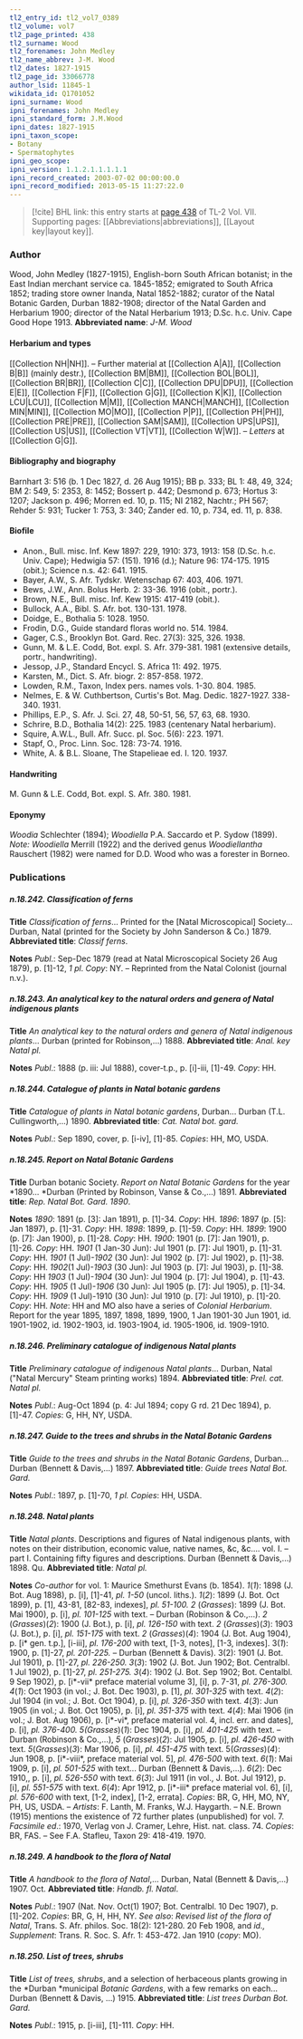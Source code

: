 ```yaml
---
tl2_entry_id: tl2_vol7_0389
tl2_volume: vol7
tl2_page_printed: 438
tl2_surname: Wood
tl2_forenames: John Medley
tl2_name_abbrev: J-M. Wood
tl2_dates: 1827-1915
tl2_page_id: 33066778
author_lsid: 11845-1
wikidata_id: Q1701052
ipni_surname: Wood
ipni_forenames: John Medley
ipni_standard_form: J.M.Wood
ipni_dates: 1827-1915
ipni_taxon_scope: 
- Botany
- Spermatophytes
ipni_geo_scope: 
ipni_version: 1.1.2.1.1.1.1.1
ipni_record_created: 2003-07-02 00:00:00.0
ipni_record_modified: 2013-05-15 11:27:22.0
---
```



> [!cite] BHL link: this entry starts at [page 438](https://www.biodiversitylibrary.org/page/33066778) of TL-2 Vol. VII.
> Supporting pages: [[Abbreviations|abbreviations]], [[Layout key|layout key]].

### Author

Wood, John Medley (1827-1915), English-born South African botanist; in the East Indian merchant service ca. 1845-1852; emigrated to South Africa 1852; trading store owner Inanda, Natal 1852-1882; curator of the Natal Botanic Garden, Durban 1882-1908; director of the Natal Garden and Herbarium 1900; director of the Natal Herbarium 1913; D.Sc. h.c. Univ. Cape Good Hope 1913. 
**Abbreviated name**: *J-M. Wood*

#### Herbarium and types

[[Collection NH|NH]]. – Further material at [[Collection A|A]], [[Collection B|B]] (mainly destr.), [[Collection BM|BM]], [[Collection BOL|BOL]], [[Collection BR|BR]], [[Collection C|C]], [[Collection DPU|DPU]], [[Collection E|E]], [[Collection F|F]], [[Collection G|G]], [[Collection K|K]], [[Collection LCU|LCU]], [[Collection M|M]], [[Collection MANCH|MANCH]], [[Collection MIN|MIN]], [[Collection MO|MO]], [[Collection P|P]], [[Collection PH|PH]], [[Collection PRE|PRE]], [[Collection SAM|SAM]], [[Collection UPS|UPS]], [[Collection US|US]], [[Collection VT|VT]], [[Collection W|W]]. – *Letters* at [[Collection G|G]].

#### Bibliography and biography

Barnhart 3: 516 (b. 1 Dec 1827, d. 26 Aug 1915); BB p. 333; BL 1: 48, 49, 324; BM 2: 549, 5: 2353, 8: 1452; Bossert p. 442; Desmond p. 673; Hortus 3: 1207; Jackson p. 496; Morren ed. 10, p. 115; NI 2182, Nachtr.; PH 567; Rehder 5: 931; Tucker 1: 753, 3: 340; Zander ed. 10, p. 734, ed. 11, p. 838.

#### Biofile

- Anon., Bull. misc. Inf. Kew 1897: 229, 1910: 373, 1913: 158 (D.Sc. h.c. Univ. Cape); Hedwigia 57: (151). 1916 (d.); Nature 96: 174-175. 1915 (obit.); Science n.s. 42: 641. 1915.
- Bayer, A.W., S. Afr. Tydskr. Wetenschap 67: 403, 406. 1971.
- Bews, J.W., Ann. Bolus Herb. 2: 33-36. 1916 (obit., portr.).
- Brown, N.E., Bull. misc. Inf. Kew 1915: 417-419 (obit.).
- Bullock, A.A., Bibl. S. Afr. bot. 130-131. 1978.
- Doidge, E., Bothalia 5: 1028. 1950.
- Frodin, D.G., Guide standard floras world no. 514. 1984.
- Gager, C.S., Brooklyn Bot. Gard. Rec. 27(3): 325, 326. 1938.
- Gunn, M. & L.E. Codd, Bot. expl. S. Afr. 379-381. 1981 (extensive details, portr., handwriting).
- Jessop, J.P., Standard Encycl. S. Africa 11: 492. 1975.
- Karsten, M., Dict. S. Afr. biogr. 2: 857-858. 1972.
- Lowden, R.M., Taxon, Index pers. names vols. 1-30. 804. 1985.
- Nelmes, E. & W. Cuthbertson, Curtis's Bot. Mag. Dedic. 1827-1927. 338-340. 1931.
- Phillips, E.P., S. Afr. J. Sci. 27, 48, 50-51, 56, 57, 63, 68. 1930.
- Schrire, B.D., Bothalia 14(2): 225. 1983 (centenary Natal herbarium).
- Squire, A.W.L., Bull. Afr. Succ. pl. Soc. 5(6): 223. 1971.
- Stapf, O., Proc. Linn. Soc. 128: 73-74. 1916.
- White, A. & B.L. Sloane, The Stapelieae ed. I. 120. 1937.

#### Handwriting

M. Gunn & L.E. Codd, Bot. expl. S. Afr. 380. 1981.

#### Eponymy

*Woodia* Schlechter (1894); *Woodiella* P.A. Saccardo et P. Sydow (1899). *Note: Woodiella* Merrill (1922) and the derived genus *Woodiellantha* Rauschert (1982) were named for D.D. Wood who was a forester in Borneo.

### Publications

##### n.18.242. Classification of ferns

**Title**
*Classification of ferns*... Printed for the \[Natal Microscopical\] Society... Durban, Natal (printed for the Society by John Sanderson & Co.) 1879.
**Abbreviated title**: *Classif ferns*.

**Notes**
*Publ*.: Sep-Dec 1879 (read at Natal Microscopical Society 26 Aug 1879), p. \[1\]-12, *1 pl*.
*Copy*: NY. – Reprinted from the Natal Colonist (journal n.v.).

##### n.18.243. An analytical key to the natural orders and genera of Natal indigenous plants

**Title**
*An analytical key to the natural orders and genera of Natal indigenous plants*... Durban (printed for Robinson,...) 1888.
**Abbreviated title**: *Anal. key Natal pl.*

**Notes**
*Publ*.: 1888 (p. iii: Jul 1888), cover-t.p., p. \[i\]-iii, \[1\]-49. *Copy*: HH.

##### n.18.244. Catalogue of plants in Natal botanic gardens

**Title**
*Catalogue of plants in Natal botanic gardens*, Durban... Durban (T.L. Cullingworth,...) 1890.
**Abbreviated title**: *Cat. Natal bot. gard.*

**Notes**
*Publ*.: Sep 1890, cover, p. \[i-iv\], \[1\]-85. *Copies*: HH, MO, USDA.

##### n.18.245. Report on Natal Botanic Gardens

**Title**
Durban botanic Society. *Report on Natal Botanic Gardens* for the year *1890... *Durban (Printed by Robinson, Vanse & Co.,...) 1891.
**Abbreviated title**: *Rep. Natal Bot. Gard. 1890*.

**Notes**
*1890*: 1891 (p. \[3\]: Jan 1891), p. \[1\]-34. *Copy*: HH.
*1896*: 1897 (p. \[5\]: Jan 1897), p. \[1\]-31. *Copy*: HH.
*1898*: 1899, p. \[1\]-59. *Copy*: HH.
*1899*: 1900 (p. \[7\]: Jan 1900), p. \[1\]-28. *Copy*: HH.
*1900*: 1901 (p. \[7\]: Jan 1901), p. \[1\]-26. *Copy*: HH.
*1901* (1 Jan-30 Jun): Jul 1901 (p. \[7\]: Jul 1901), p. \[1\]-31. *Copy*: HH.
*1901* (1 Jul)-*1902* (30 Jun): Jul 1902 (p. \[7\]: Jul 1902), p. \[1\]-38. *Copy*: HH.
*1902*(1 Jul)-*1903* (30 Jun): Jul 1903 (p. \[7\]: Jul 1903), p. \[1\]-38. *Copy*: HH *1903* (1 JuI)-*1904* (30 Jun): Jul 1904 (p. \[7\]: Jul 1904), p. \[1\]-43. *Copy*: HH.
*1905* (1 Jul)-*1906* (30 Jun): Jul 1905 (p. \[7\]: Jul 1905), p. \[1\]-34. *Copy*: HH.
*1909* (1 Jul)-1910 (30 Jun): Jul 1910 (p. \[7\]: Jul 1910), p. \[1\]-20. *Copy*: HH.
*Note*: HH and MO also have a series of *Colonial Herbarium*. Report for the year 1895, 1897, 1898, 1899, 1900, 1 Jan 1901-30 Jun 1901, id. 1901-1902, id. 1902-1903, id. 1903-1904, id. 1905-1906, id. 1909-1910.

##### n.18.246. Preliminary catalogue of indigenous Natal plants

**Title**
*Preliminary catalogue of indigenous Natal plants*... Durban, Natal ("Natal Mercury" Steam printing works) 1894.
**Abbreviated title**: *Prel. cat. Natal pl.*

**Notes**
*Publ*.: Aug-Oct 1894 (p. 4: Jul 1894; copy G rd. 21 Dec 1894), p. \[1\]-47. *Copies*: G, HH, NY, USDA.

##### n.18.247. Guide to the trees and shrubs in the Natal Botanic Gardens

**Title**
*Guide to the trees and shrubs in the Natal Botanic Gardens*, Durban... Durban (Bennett & Davis,...) 1897.
**Abbreviated title**: *Guide trees Natal Bot. Gard.*

**Notes**
*Publ*.: 1897, p. \[1\]-70, *1 pl. Copies*: HH, USDA.

##### n.18.248. Natal plants

**Title**
*Natal plants*. Descriptions and figures of Natal indigenous plants, with notes on their distribution, economic value, native names, &c, &c.... vol. I. – part I. Containing fifty figures and descriptions. Durban (Bennett & Davis,...) 1898. Qu.
**Abbreviated title**: *Natal pl.*

**Notes**
*Co-author* for vol. 1: Maurice Smethurst Evans (b. 1854).
*1*(*1*): 1898 (J. Bot. Aug 1898), p. \[i\], \[1\]-41, *pl. 1-50* (uncol. liths.).
*1*(*2*): 1899 (J. Bot. Oct 1899), p. \[1\], 43-81, \[82-83, indexes\], *pl. 51-100.*
*2* (*Grasses*): 1899 (J. Bot. Mai 1900), p. \[i\], *pl. 101-125* with text. – Durban (Robinson & Co.,...).
*2* (*Grasses*)(*2*): 1900 (J. Bot.), p. \[i\], *pl. 126-150* with text.
*2* (*Grasses*)(*3*): 1903 (J. Bot.), p. \[i\], *pl. 151-175* with text.
*2* (*Grasses*)(*4*): 1904 (J. Bot. Aug 1904), p. \[i\* gen. t.p.\], \[i-iii\], *pl. 176-200* with text, \[1-3, notes\], \[1-3, indexes\].
3(*1*): 1900, p. \[1\]-27, *pl. 201-225.* – Durban (Bennett & Davis).
3(2): 1901 (J. Bot. Jul 1901), p. \[1\]-27, *pl. 226-250.*
*3*(*3*): 1902 (J. Bot. Jun 1902; Bot. Centralbl. 1 Jul 1902), p. \[1\]-27, *pl. 251-275.*
*3*(*4*): 1902 (J. Bot. Sep 1902; Bot. Centalbl. 9 Sep 1902), p. \[i\*-vii\* preface material volume 3\], \[i\], p. 7-31, *pl. 276-300.*
*4*(*1*): Oct 1903 (in vol.; J. Bot. Dec 1903), p. \[1\], *pl. 301-325* with text.
*4*(*2*): Jul 1904 (in vol.; J. Bot. Oct 1904), p. \[i\], *pl. 326-350* with text.
*4*(*3*): Jun 1905 (in vol.; J. Bot. Oct 1905), p. \[i\], *pl. 351-375* with text.
*4*(*4*): Mai 1906 (in vol.; J. Bot. Aug 1906), p. \[i\*-vi\*, preface material vol. 4, incl. err. and dates\], p. \[i\], *pl. 376-400.
5(Grasses*)(*1*): Dec 1904, p. \[i\], *pl. 401-425* with text. – Durban (Robinson & Co.,...), *5* (*Grasses*)(*2*): Jul 1905, p. \[i\], *pl. 426-450* with text.
*5*(*Grasses*)(*3*): Mar 1906, p. \[i\], *pl. 451-475* with text.
5(*Grasses*)(*4*): Jun 1908, p. \[i\*-viii\*, preface material vol. 5\], *pl. 476-500* with text.
*6*(*1*): Mai 1909, p. \[i\], *pl. 501-525* with text... Durban (Bennett & Davis,...).
*6*(*2*): Dec 1910,, p. \[i\], *pl. 526-550* with text.
*6*(*3*): Jul 1911 (in vol., J. Bot. Jul 1912), p. \[i\], *pl. 551-575* with text.
*6*(*4*): Apr 1912, p. \[i\*-iii\* preface material vol. 6\], \[i\], *pl. 576-600* with text, \[1-2, index\], \[1-2, errata\].
*Copies*: BR, G, HH, MO, NY, PH, US, USDA. – *Artists*: F. Lanth, M. Franks, W.J. Haygarth. – N.E. Brown (1915) mentions the existence of 72 further plates (unpublished) for vol. 7.
*Facsimile ed*.: 1970, Verlag von J. Cramer, Lehre, Hist. nat. class. 74. *Copies*: BR, FAS. – See F.A. Stafleu, Taxon 29: 418-419. 1970.

##### n.18.249. A handbook to the flora of Natal

**Title**
*A handbook to the flora of Natal*,... Durban, Natal (Bennett & Davis,...) 1907. Oct.
**Abbreviated title**: *Handb. fl. Natal*.

**Notes**
*Publ*.: 1907 (Nat. Nov. Oct(1) 1907; Bot. Centralbl. 10 Dec 1907), p. \[1\]-202. *Copies*: BR, G, H, HH, NY.
*See also*: *Revised list of the flora of Natal*, Trans. S. Afr. philos. Soc. 18(2): 121-280. 20 Feb 1908, and *id., Supplement*: Trans. R. Soc. S. Afr. 1: 453-472. Jan 1910 (*copy*: MO).

##### n.18.250. List of trees, shrubs

**Title**
*List of trees, shrubs*, and a selection of herbaceous plants growing in the *Durban *municipal *Botanic Gardens*, with a few remarks on each... Durban (Bennett & Davis, ...) 1915.
**Abbreviated title**: *List trees Durban Bot. Gard.*

**Notes**
*Publ*.: 1915, p. \[i-iii\], \[1\]-111. *Copy*: HH.

